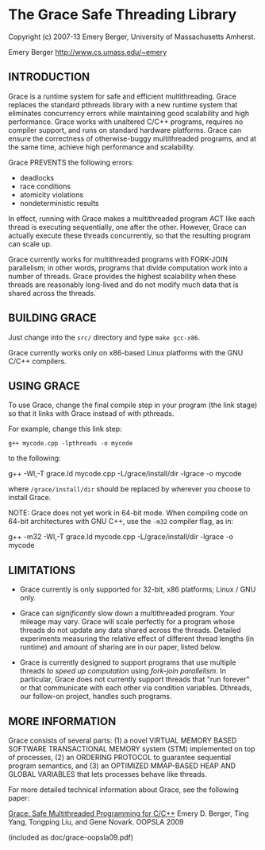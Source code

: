 The Grace Safe Threading Library
================================
Copyright (c) 2007-13 Emery Berger, University of Massachusetts Amherst.

Emery Berger
<http://www.cs.umass.edu/~emery>

## INTRODUCTION ##

Grace is a runtime system for safe and efficient multithreading.
Grace replaces the standard pthreads library with a new runtime
system that eliminates concurrency errors while maintaining good
scalability and high performance. Grace works with unaltered C/C++
programs, requires no compiler support, and runs on standard
hardware platforms. Grace can ensure the correctness of
otherwise-buggy multithreaded programs, and at the same time,
achieve high performance and scalability.

Grace PREVENTS the following errors:

  * deadlocks
  * race conditions
  * atomicity violations
  * nondeterministic results

In effect, running with Grace makes a multithreaded program ACT like
each thread is executing sequentially, one after the other. However,
Grace can actually execute these threads concurrently, so that the
resulting program can scale up.

Grace currently works for multithreaded programs with FORK-JOIN
parallelism; in other words, programs that divide computation work
into a number of threads. Grace provides the highest scalability
when these threads are reasonably long-lived and do not modify much
data that is shared across the threads.

## BUILDING GRACE ##

Just change into the `src/` directory and type `make gcc-x86`.

Grace currently works only on x86-based Linux platforms with the GNU
C/C++ compilers.

## USING GRACE ##

To use Grace, change the final compile step in your program (the
link stage) so that it links with Grace instead of with pthreads.

For example, change this link step:

    g++ mycode.cpp -lpthreads -o mycode

to the following:

   g++ -Wl,-T grace.ld mycode.cpp -L/grace/install/dir -lgrace -o mycode

where `/grace/install/dir` should be replaced by wherever you choose
to install Grace.

NOTE: Grace does not yet work in 64-bit mode. When compiling code on
64-bit architectures with GNU C++, use the `-m32` compiler flag, as
in:
  
  g++ -m32 -Wl,-T grace.ld mycode.cpp -L/grace/install/dir -lgrace -o mycode

## LIMITATIONS ##

* Grace currently is only supported for 32-bit, x86 platforms;
  Linux / GNU only.

* Grace can *significantly* slow down a multithreaded
  program. Your mileage may vary. Grace will scale perfectly for a
  program whose threads do not update any data shared across the
  threads. Detailed experiments measuring the relative effect of
  different thread lengths (in runtime) and amount of sharing are in
  our paper, listed below.

* Grace is currently designed to support programs that use multiple
  threads *to speed up computation* using *fork-join parallelism*. In
  particular, Grace does not currently support threads that "run
  forever" or that communicate with each other via condition
  variables. Dthreads, our follow-on project, handles such programs.

## MORE INFORMATION ##

Grace consists of several parts: (1) a novel VIRTUAL MEMORY BASED
SOFTWARE TRANSACTIONAL MEMORY system (STM) implemented on top of
processes, (2) an ORDERING PROTOCOL to guarantee sequential program
semantics, and (3) an OPTIMIZED MMAP-BASED HEAP AND GLOBAL VARIABLES
that lets processes behave like threads.

For more detailed technical information about Grace, see the
following paper:

[Grace: Safe Multithreaded Programming for C/C++](http://people.cs.umass.edu/~emery/pubs/grace-oopsla09.pdf)
Emery D. Berger, Ting Yang, Tongping Liu, and Gene Novark.
OOPSLA 2009

(included as doc/grace-oopsla09.pdf)









  